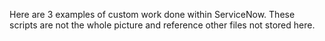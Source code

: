 Here are 3 examples of custom work done within ServiceNow.  These scripts are not the whole picture and reference other files not stored here.
